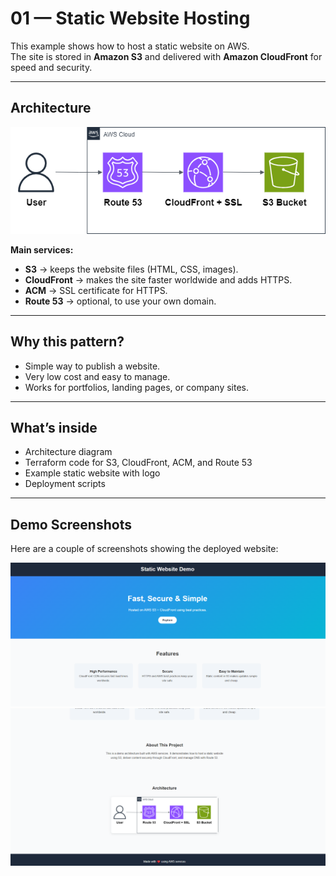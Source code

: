 # 01 — Static Website Hosting

This example shows how to host a static website on AWS.  
The site is stored in **Amazon S3** and delivered with **Amazon CloudFront** for speed and security.

---

## Architecture

![AWS Static Website Diagram](diagram/aws-static-website.png)

**Main services:**

- **S3** → keeps the website files (HTML, CSS, images).
- **CloudFront** → makes the site faster worldwide and adds HTTPS.
- **ACM** → SSL certificate for HTTPS.
- **Route 53** → optional, to use your own domain.

---

## Why this pattern?

- Simple way to publish a website.
- Very low cost and easy to manage.
- Works for portfolios, landing pages, or company sites.

---

## What’s inside

- Architecture diagram
- Terraform code for S3, CloudFront, ACM, and Route 53
- Example static website with logo
- Deployment scripts

---

## Demo Screenshots

Here are a couple of screenshots showing the deployed website:

![Demo Screenshot 1](site/assets/demo1.png)  
![Demo Screenshot 2](site/assets/demo2.png)
